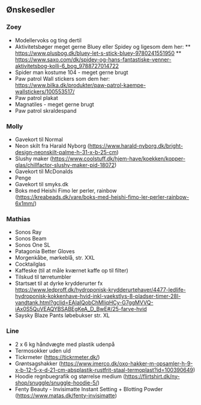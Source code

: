 ## Ønskesedler

### Zoey

* Modellervoks og ting dertil 
* Aktivitetsbøger meget gerne Bluey eller Spidey og ligesom dem her: 
** <https://www.plusbog.dk/bluey-let-s-stick-bluey-9780241551950>
** <https://www.saxo.com/dk/spidey-og-hans-fantastiske-venner-aktivitetsbog-kolli-6_bog_9788727014722>
* Spider man kostume 104 - meget gerne brugt 
* Paw patrol Wall stickers som dem her: <https://www.bilka.dk/produkter/paw-patrol-kaempe-wallstickers/100553517/>
* Paw patrol plakat
* Magnatiles - meget gerne brugt
* Paw patrol skraldespand 

### Molly

* Gavekort til Normal
* Neon skilt fra Harald Nyborg (<https://www.harald-nyborg.dk/bright-design-neonskilt-palme-h-31-x-b-25-cm>)
* Slushy maker (<https://www.coolstuff.dk/hjem-have/koekken/kopper-glas/chillfactor-slushy-maker-pid-18072>)
* Gavekort til McDonalds
* Penge
* Gavekort til smyks.dk
* Boks med Heishi Fimo ler perler, rainbow (<https://kreabeads.dk/vare/boks-med-heishi-fimo-ler-perler-rainbow-6x1mm/>)

### Mathias

* Sonos Ray
* Sonos Beam
* Sonos One SL
* Patagonia Better Gloves
* Morgenkåbe, mørkeblå, str. XXL
* Cocktailglas
* Kaffeske (til at måle kværnet kaffe op til filter)
* Tilskud til tørretumbler
* Startsæt til at dyrke krydderurter fx <https://www.ledproff.dk/hydroponisk-krydderurtehaver/4477-ledlife-hydroponisk-kokkenhave-hvid-inkl-vaekstlys-8-pladser-timer-28l-vandtank.html?gclid=EAIaIQobChMIiqHCy-G7ggMVVQ-iAx0S5QuVEAQYBSABEgKeA_D_BwE#/25-farve-hvid>
* Saysky Blaze Pants løbebukser str. XL

### Line

* 2 x 6 kg håndvægte med plastik udenpå
* Termosokker uden uld
* Tickrmeter (<https://tickrmeter.dk/>)
* Grøntsagshakker (<https://www.imerco.dk/oxo-hakker-m-opsamler-h-9-x-b-12-5-x-d-21-cm-absplastik-rustfrit-staal-termoplast?id=100390649>)
* Hoodie regnbuegrafik og størrelse medium (<https://flirtshirt.dk/ny-shop/snuggle/snuggle-hoodie-5/>)
* Fenty Beauty - Invisimatte Instant Setting + Blotting Powder (<https://www.matas.dk/fenty-invisimatte>)